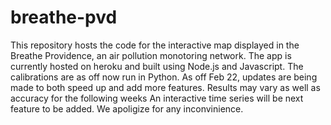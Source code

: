 # breathe-pvd

This repository hosts the code for the interactive map displayed in the Breathe Providence, an air pollution monotoring network. The app is currently hosted on heroku and built using Node.js and Javascript. The calibrations are as off now run in Python. As off Feb 22, updates are being made to both speed up and add more features. Results may vary as well as accuracy for the following weeks An interactive time series will be next feature to be added. We apoligize for any inconvinience. 